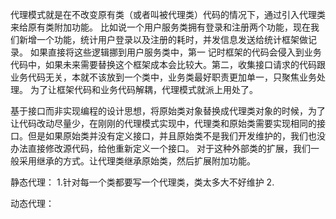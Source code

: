 代理模式就是在不改变原有类（或者叫被代理类）代码的情况下，通过引入代理类来给原有类附加功能。
比如说一个用户服务类拥有登录和注册两个功能，现在我们新增一个功能，统计用户登录以及注册的耗时，并发信息发送给统计框架做记录。
如果直接将这些逻辑挪到用户服务类中，第一 记时框架的代码会侵入到业务代码中，如果未来需要替换这个框架成本会比较大。第二，收集接口请求的代码跟业务代码无关，本就不该放到一个类中，业务类最好职责更加单一，只聚焦业务处理。
为了让框架代码和业务代码解耦，代理模式就派上用处了。

基于接口而非实现编程的设计思想，将原始类对象替换成代理类对象的时候，为了让代码改动尽量少，在刚刚的代理模式实现中，代理类和原始类需要实现相同的接口。但是如果原始类并没有定义接口，并且原始类不是我们开发维护的，我们也没办法直接修改源代码，给他重新定义一个接口。
对于这种外部类的扩展，我们一般采用继承的方式。让代理类继承原始类，然后扩展附加功能。

静态代理：
1.针对每一个类都要写一个代理类，类太多大不好维护
2. 

动态代理：